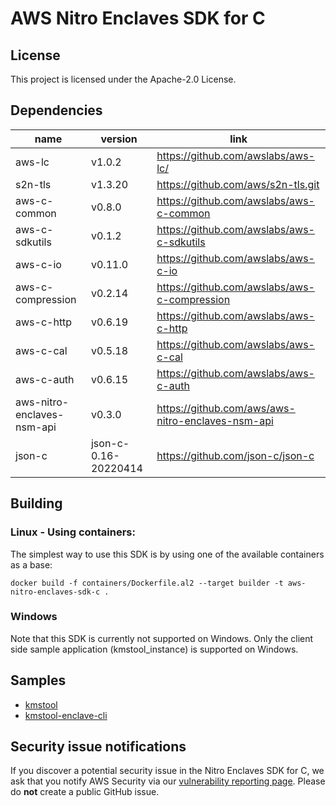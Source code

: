 # AWS Nitro Enclaves SDK for C

## License

This project is licensed under the Apache-2.0 License.

## Dependencies
| name                       | version              | link                                              |
|----------------------------|----------------------|---------------------------------------------------|
| aws-lc                     | v1.0.2               | https://github.com/awslabs/aws-lc/                |
| s2n-tls                    | v1.3.20              | https://github.com/aws/s2n-tls.git                |
| aws-c-common               | v0.8.0               | https://github.com/awslabs/aws-c-common           |
| aws-c-sdkutils             | v0.1.2               | https://github.com/awslabs/aws-c-sdkutils         |
| aws-c-io                   | v0.11.0              | https://github.com/awslabs/aws-c-io               |
| aws-c-compression          | v0.2.14              | https://github.com/awslabs/aws-c-compression      |
| aws-c-http                 | v0.6.19              | https://github.com/awslabs/aws-c-http             |
| aws-c-cal                  | v0.5.18              | https://github.com/awslabs/aws-c-cal              |
| aws-c-auth                 | v0.6.15              | https://github.com/awslabs/aws-c-auth             |
| aws-nitro-enclaves-nsm-api | v0.3.0               | https://github.com/aws/aws-nitro-enclaves-nsm-api |
| json-c                     | json-c-0.16-20220414 | https://github.com/json-c/json-c                  |

## Building

### Linux - Using containers:
The simplest way to use this SDK is by using one of the available containers as a base:
```
docker build -f containers/Dockerfile.al2 --target builder -t aws-nitro-enclaves-sdk-c .
```

### Windows
Note that this SDK is currently not supported on Windows.  Only the client side sample application (kmstool_instance) is supported on Windows.

## Samples
 * [kmstool](docs/kmstool.md)
 * [kmstool-enclave-cli](docs/kmstool.md#kmstool-enclave-cli)

## Security issue notifications

If you discover a potential security issue in the Nitro Enclaves SDK for C, we ask that you notify AWS
Security via our
[vulnerability reporting page](https://aws.amazon.com/security/vulnerability-reporting/).
Please do **not** create a public GitHub issue.
